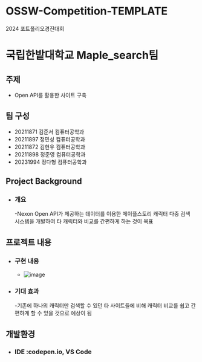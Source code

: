 # OSSW-Competition-TEMPLATE
 2024 포트폴리오경진대회 
# 국립한밭대학교 Maple_search팀

## 주제 
- Open API를 활용한 사이트 구축 
  
## 팀 구성 
- 20211871 김준서 컴퓨터공학과
- 20211897 정민성 컴퓨터공학과
- 20211872 김현우 컴퓨터공학과
- 20211898 정준영 컴퓨터공학과
- 20231994 정다형 컴퓨터공학과

## Project Background
  - ### 개요
    -Nexon Open API가 제공하는 데이터를 이용한 메이플스토리 캐릭터 다중 검색 시스템을 개발하여 타 캐릭터와 비교를 간편하게 하는 것이 목표
    
## 프로젝트 내용
  - ### 구현 내용
    - ![image](https://github.com/user-attachments/assets/79c7525c-aaac-4e51-b9d1-7b1e1aa85a3d)

  - ### 기대 효과
    -기존에 하나의 캐릭터만 검색할 수 있던 타 사이트들에 비해 캐릭터 비교를 쉽고 간편하게 할 수 있을 것으로 예상이 됨 
## 개발환경
  - ### IDE :codepen.io, VS Code

